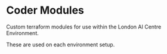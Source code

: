 # Coder Modules

Custom terraform modules for use within the London AI Centre Environment.

These are used on each environment setup.
